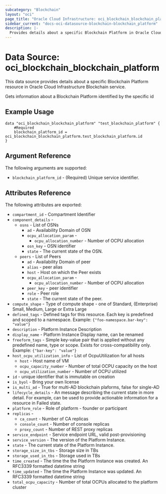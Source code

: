 ```yaml
---
subcategory: "Blockchain"
layout: "oci"
page_title: "Oracle Cloud Infrastructure: oci_blockchain_blockchain_platform"
sidebar_current: "docs-oci-datasource-blockchain-blockchain_platform"
description: |-
  Provides details about a specific Blockchain Platform in Oracle Cloud Infrastructure Blockchain service
---
```


# Data Source: oci_blockchain_blockchain_platform
This data source provides details about a specific Blockchain Platform resource in Oracle Cloud Infrastructure Blockchain service.

Gets information about a Blockchain Platform identified by the specific id

## Example Usage

```hcl
data "oci_blockchain_blockchain_platform" "test_blockchain_platform" {
	#Required
	blockchain_platform_id = oci_blockchain_blockchain_platform.test_blockchain_platform.id
}
```

## Argument Reference

The following arguments are supported:

* `blockchain_platform_id` - (Required) Unique service identifier.


## Attributes Reference

The following attributes are exported:

* `compartment_id` - Compartment Identifier
* `component_details` - 
	* `osns` - List of OSNs
		* `ad` - Availability Domain of OSN
		* `ocpu_allocation_param` - 
			* `ocpu_allocation_number` - Number of OCPU allocation
		* `osn_key` - OSN identifier
		* `state` - The current state of the OSN.
	* `peers` - List of Peers
		* `ad` - Availability Domain of peer
		* `alias` - peer alias
		* `host` - Host on which the Peer exists
		* `ocpu_allocation_param` - 
			* `ocpu_allocation_number` - Number of OCPU allocation
		* `peer_key` - peer identifier
		* `role` - Peer role
		* `state` - The current state of the peer.
* `compute_shape` - Type of compute shape - one of Standard, (Enterprise) Small, Medium, Large or Extra Large
* `defined_tags` - Defined tags for this resource. Each key is predefined and scoped to a namespace. Example: `{"foo-namespace.bar-key": "value"}` 
* `description` - Platform Instance Description
* `display_name` - Platform Instance Display name, can be renamed
* `freeform_tags` - Simple key-value pair that is applied without any predefined name, type or scope. Exists for cross-compatibility only. Example: `{"bar-key": "value"}` 
* `host_ocpu_utilization_info` - List of OcpuUtilization for all hosts
	* `host` - Host name of VM
	* `ocpu_capacity_number` - Number of total OCPU capacity on the host
	* `ocpu_utilization_number` - Number of OCPU utilized
* `id` - unique identifier that is immutable on creation
* `is_byol` - Bring your own license
* `is_multi_ad` - True for multi-AD blockchain plaforms, false for single-AD
* `lifecycle_details` - An message describing the current state in more detail. For example, can be used to provide actionable information for a resource in Failed state.
* `platform_role` - Role of platform - founder or participant
* `replicas` - 
	* `ca_count` - Number of CA replicas
	* `console_count` - Number of console replicas
	* `proxy_count` - Number of REST proxy replicas
* `service_endpoint` - Service endpoint URL, valid post-provisioning
* `service_version` - The version of the Platform Instance.
* `state` - The current state of the Platform Instance.
* `storage_size_in_tbs` - Storage size in TBs
* `storage_used_in_tbs` - Storage used in TBs
* `time_created` - The time the the Platform Instance was created. An RFC3339 formatted datetime string
* `time_updated` - The time the Platform Instance was updated. An RFC3339 formatted datetime string
* `total_ocpu_capacity` - Number of total OCPUs allocated to the platform cluster


